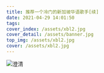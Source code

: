 ```yaml
---
title: 推荐一个冷门的新加坡华语歌手[续]
date: 2021-04-29 14:01:50
tags:
cover_index: /assets/xbl2.jpg
cover_detail: /assets/banner.jpg
top_img: /assets/xbl2.jpg
cover: /assets/xbl2.jpg
---
```


![澄清](/assets/xbl2.jpg)